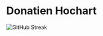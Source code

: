 # Donatien Hochart

![GitHub Streak](https://github-readme-streak-stats.herokuapp.com/?user=rekky1aws&theme=dark)
